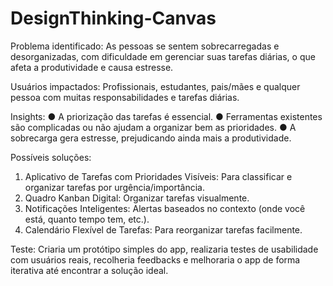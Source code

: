 # DesignThinking-Canvas
Problema identificado: As pessoas se sentem sobrecarregadas e desorganizadas, com 
dificuldade em gerenciar suas tarefas diárias, o que afeta a produtividade e causa estresse. 

Usuários impactados: Profissionais, estudantes, pais/mães e qualquer pessoa com muitas 
responsabilidades e tarefas diárias.

Insights: 
● A priorização das tarefas é essencial. 
● Ferramentas existentes são complicadas ou não ajudam a organizar bem as 
prioridades. 
● A sobrecarga gera estresse, prejudicando ainda mais a produtividade. 

Possíveis soluções: 
1. Aplicativo de Tarefas com Prioridades Visíveis: Para classificar e organizar 
tarefas por urgência/importância. 
2. Quadro Kanban Digital: Organizar tarefas visualmente. 
3. Notificações Inteligentes: Alertas baseados no contexto (onde você está, quanto 
tempo tem, etc.). 
4. Calendário Flexível de Tarefas: Para reorganizar tarefas facilmente.
   
Teste: Criaria um protótipo simples do app, realizaria testes de usabilidade com usuários 
reais, recolheria feedbacks e melhoraria o app de forma iterativa até encontrar a solução 
ideal.
